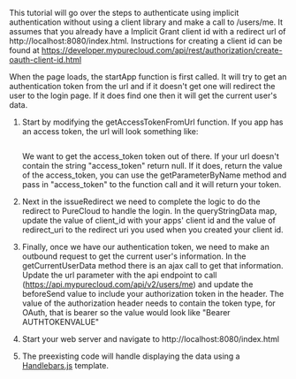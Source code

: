 This tutorial will go over the steps to authenticate using implicit authentication without using a client library and make a call to /users/me.  It assumes that you already have a Implicit Grant client id with a redirect url of http://localhost:8080/index.html.  Instructions for creating a client id can be found at https://developer.mypurecloud.com/api/rest/authorization/create-oauth-client-id.html

When the page loads, the startApp function is first called.  It will try to get an authentication token from the url and if it doesn't get one will redirect the user to the login page.  If it does find one then it will get the current user's data.

1. Start by modifying the getAccessTokenFromUrl function. If you app has an access token, the url will look something like:

    ``` http://localhost:8080/index.html#access_token=4gqFY-z24234OpMSG0X27JDuRi0Y-RvPQ6Rm0qSHj1Jd05vEGxTsssEedSw0vFAuS4YOvwZwAcKi-kw&expires_in=86399&token_type=bearer
    ```

    We want to get the access_token token out of there.  If your url doesn't contain the string "access_token" return null.  If it does, return the value of the access_token, you can use the getParameterByName method and pass in "access_token" to the function call and it will return your token.

2. Next in the issueRedirect we need to complete the logic to do the redirect to PureCloud to handle the login. In the queryStringData map, update the value of client_id with your apps' client id and the value of redirect_uri to the redirect uri you used when you created your client id.

3. Finally, once we have our authentication token, we need to make an outbound request to get the current user's information. In the getCurrentUserData method there is an ajax call to get that information.  Update the url parameter with the api endpoint to call (https://api.mypurecloud.com/api/v2/users/me)  and update the beforeSend value to include your authorization token in the header. The value of the authorization header needs to contain the token type, for OAuth, that is bearer so the value would look like "Bearer AUTHTOKENVALUE"

4. Start your web server and navigate to http://localhost:8080/index.html

5. The preexisting code will handle displaying the data using a [Handlebars.js](http://handlebarsjs.com/) template.
